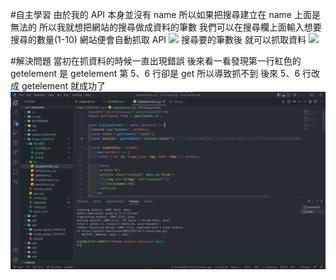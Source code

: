 #自主學習
由於我的 API 本身並沒有 name 所以如果把搜尋建立在 name 上面是無法的 所以我就想把網站的搜尋做成資料的筆數 我們可以在搜尋欄上面輸入想要搜尋的數量(1-10) 網站便會自動抓取 API
![](./%E8%87%AA%E4%B8%BB%E5%AD%B8%E7%BF%92/p1.png)
搜尋要的筆數後 就可以抓取資料
![](./%E8%87%AA%E4%B8%BB%E5%AD%B8%E7%BF%92/p2.png)

#解決問題
當初在抓資料的時候一直出現錯誤 後來看一看發現第一行紅色的 getelement 是 getelement 第 5、6 行卻是 get 所以導致抓不到 後來 5、6 行改成 getelement 就成功了
![](./%E8%A7%A3%E6%B1%BA%E5%95%8F%E9%A1%8C/p1.png)
